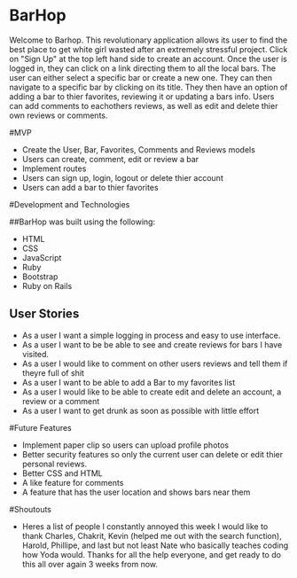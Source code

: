 # BarHop
Welcome to Barhop. This revolutionary application allows its user to find the best place to get white girl wasted after an extremely stressful project. Click on "Sign Up" at the top left hand side to create an account. Once the user is logged in, they can click on a link directing them to all the local bars. The user can either select a specific bar or create a new one. They can then navigate to a specific bar by clicking on its title. They then have an option of adding a bar to thier favorites, reviewing it or updating a bars info. Users can add comments to eachothers reviews, as well as edit and delete thier own reviews or comments.

#MVP
- Create the User, Bar, Favorites, Comments and Reviews models
- Users can create, comment, edit or review a bar
- Implement routes 
- Users can sign up, login, logout or delete thier account
- Users can add a bar to thier favorites

#Development and Technologies

##BarHop was built using the following:

- HTML
- CSS
- JavaScript
- Ruby
- Bootstrap 
- Ruby on Rails 

## User Stories
- As a user I want a simple logging in process and easy to use interface.
- As a user I want to be be able to see and create reviews for bars I have visited.
- As a user I would like to comment on other users reviews and tell them if theyre full of shit
- As a user I want to be able to add a Bar to my favorites list
- As a user I would like to be able to create edit and delete an account, a review or a comment
- As a user I want to get drunk as soon as possible with little effort

#Future Features
- Implement paper clip so users can upload profile photos
- Better security features so only the current user can delete or edit thier personal reviews. 
- Better CSS and HTML 
- A like feature for comments 
- A feature that has the user location and shows bars near them 



#Shoutouts
- Heres a list of people I constantly annoyed this week
I would like to thank Charles, Chakrit, Kevin (helped me out with the search function), Harold, Phillipe, and last but not least Nate who basically teaches coding how Yoda would. Thanks for all the help everyone, and get ready to do this all over again 3 weeks from now.